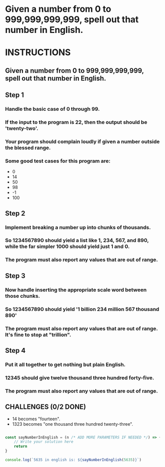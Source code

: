 
# Given a number from 0 to 999,999,999,999, spell out that number in English.
<h1>INSTRUCTIONS</h1>


## Given a number from 0 to 999,999,999,999, spell out that number in English.
<h2>Step 1</h2>

   ### Handle the basic case of 0 through 99.
   ### If the input to the program is 22, then the output should be 'twenty-two'.
   ### Your program should complain loudly if given a number outside the blessed range.
   ### Some good test cases for this program are:
<ul>
    <li>0</li>
    <li>14</li>
    <li>50</li>
    <li>98</li>
    <li>-1</li>
    <li>100</li>
</ul>

<h2>Step 2</h2>

### Implement breaking a number up into chunks of thousands.
### So 1234567890 should yield a list like 1, 234, 567, and 890, while the far simpler 1000 should yield just 1 and 0.
### The program must also report any values that are out of range.

<h2>Step 3</h2>

### Now handle inserting the appropriate scale word between those chunks.
### So 1234567890 should yield '1 billion 234 million 567 thousand 890'
### The program must also report any values that are out of range. It's fine to stop at "trillion".

<h2>Step 4</h2>

### Put it all together to get nothing but plain English.
### 12345 should give twelve thousand three hundred forty-five.
### The program must also report any values that are out of range.


## CHALLENGES (0/2 DONE)
<ul>
    <li>14 becomes "fourteen".</li>
    <li>1323 becomes "one thousand three hundred twenty-three".</li>
</ul>

```js

const sayNumberInEnglish = (n /* ADD MORE PARAMETERS IF NEEDED */) => {
	// Write your solution here
	return
}

console.log(`5635 in english is: ${sayNumberInEnglish(5635)}`)

```
